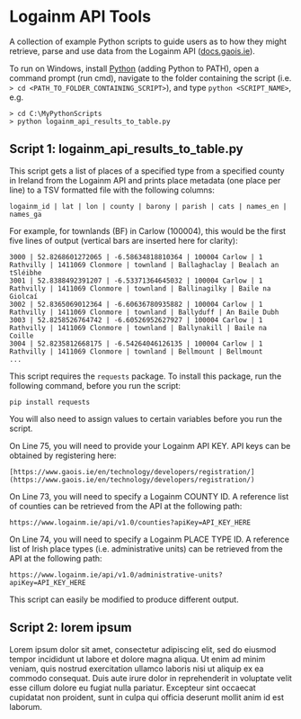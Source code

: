 # Logainm API Tools

A collection of example Python scripts to guide users as to how they might retrieve, parse and use data from the Logainm API ([docs.gaois.ie](https://docs.gaois.ie/en/data/getting-started)).

To run on Windows, install [Python](https://www.python.org/) (adding Python to PATH), open a command prompt (run cmd), navigate to the folder containing the script (i.e. `> cd <PATH_TO_FOLDER_CONTAINING_SCRIPT>`), and type `python <SCRIPT_NAME>`, e.g.

```
> cd C:\MyPythonScripts
> python logainm_api_results_to_table.py
```

## Script 1: logainm_api_results_to_table.py

This script gets a list of places of a specified type from a specified county in Ireland from the Logainm API and prints place metadata (one place per line) to a TSV formatted file with the following columns:

```
logainm_id | lat | lon | county | barony | parish | cats | names_en | names_ga
```

For example, for townlands (BF) in Carlow (100004), this would be the first five lines of output (vertical bars are inserted here for clarity):

```
3000 | 52.8268601272065 | -6.58634818810364 | 100004 Carlow | 1 Rathvilly | 1411069 Clonmore | townland | Ballaghaclay | Bealach an tSléibhe  
3001 | 52.8388492391207 | -6.53371364645032 | 100004 Carlow | 1 Rathvilly | 1411069 Clonmore | townland | Ballinagilky | Baile na Giolcaí  
3002 | 52.8365069012364 | -6.60636780935882 | 100004 Carlow | 1 Rathvilly | 1411069 Clonmore | townland | Ballyduff | An Baile Dubh  
3003 | 52.8258526764742 | -6.60526952627927 | 100004 Carlow | 1 Rathvilly | 1411069 Clonmore | townland | Ballynakill | Baile na Coille  
3004 | 52.8235812668175 | -6.54264046126135 | 100004 Carlow | 1 Rathvilly | 1411069 Clonmore | townland | Bellmount | Bellmount  
...
```

This script requires the `requests` package. To install this package, run the following command, before you run the script:

`pip install requests`

You will also need to assign values to certain variables before you run the script.

On Line 75, you will need to provide your Logainm API KEY. API keys can be obtained by registering here:

`[https://www.gaois.ie/en/technology/developers/registration/](https://www.gaois.ie/en/technology/developers/registration/)`

On Line 73, you will need to specify a Logainm COUNTY ID. A reference list of counties can be retrieved from the API at the following path:

`https://www.logainm.ie/api/v1.0/counties?apiKey=API_KEY_HERE`

On Line 74, you will need to specify a Logainm PLACE TYPE ID. A reference list of Irish place types (i.e. administrative units) can be retrieved from the API at the following path:

`https://www.logainm.ie/api/v1.0/administrative-units?apiKey=API_KEY_HERE`

This script can easily be modified to produce different output.

## Script 2: lorem ipsum

Lorem ipsum dolor sit amet, consectetur adipiscing elit, sed do eiusmod tempor incididunt ut labore et dolore magna aliqua. Ut enim ad minim veniam, quis nostrud exercitation ullamco laboris nisi ut aliquip ex ea commodo consequat. Duis aute irure dolor in reprehenderit in voluptate velit esse cillum dolore eu fugiat nulla pariatur. Excepteur sint occaecat cupidatat non proident, sunt in culpa qui officia deserunt mollit anim id est laborum.
